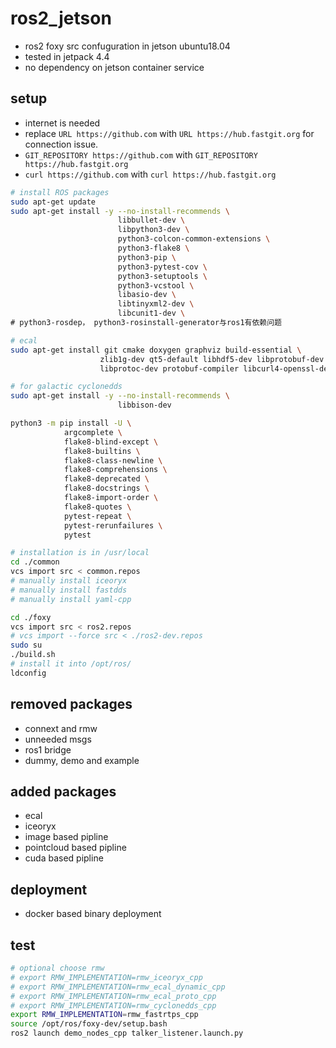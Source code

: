 # ros2_jetson

- ros2 foxy src confuguration in jetson ubuntu18.04
- tested in jetpack 4.4
- no dependency on jetson container service

## setup

- internet is needed
- replace `URL https://github.com` with `URL https://hub.fastgit.org` for connection issue.
- `GIT_REPOSITORY https://github.com` with `GIT_REPOSITORY https://hub.fastgit.org`
- `curl https://github.com` with `curl https://hub.fastgit.org`

```sh
# install ROS packages
sudo apt-get update
sudo apt-get install -y --no-install-recommends \
                        libbullet-dev \
                        libpython3-dev \
                        python3-colcon-common-extensions \
                        python3-flake8 \
                        python3-pip \
                        python3-pytest-cov \
                        python3-setuptools \
                        python3-vcstool \
                        libasio-dev \
                        libtinyxml2-dev \
                        libcunit1-dev \
# python3-rosdep， python3-rosinstall-generator与ros1有依赖问题

# ecal
sudo apt-get install git cmake doxygen graphviz build-essential \
                    zlib1g-dev qt5-default libhdf5-dev libprotobuf-dev
                    libprotoc-dev protobuf-compiler libcurl4-openssl-dev

# for galactic cyclonedds
sudo apt-get install -y --no-install-recommends \
                        libbison-dev

python3 -m pip install -U \
            argcomplete \
            flake8-blind-except \
            flake8-builtins \
            flake8-class-newline \
            flake8-comprehensions \
            flake8-deprecated \
            flake8-docstrings \
            flake8-import-order \
            flake8-quotes \
            pytest-repeat \
            pytest-rerunfailures \
            pytest
```

```sh
# installation is in /usr/local
cd ./common
vcs import src < common.repos
# manually install iceoryx
# manually install fastdds
# manually install yaml-cpp
```

```sh
cd ./foxy
vcs import src < ros2.repos
# vcs import --force src < ./ros2-dev.repos
sudo su
./build.sh
# install it into /opt/ros/
ldconfig
```

## removed packages

- connext and rmw
- unneeded msgs
- ros1 bridge
- dummy, demo and example

## added packages

- ecal
- iceoryx
- image based pipline
- pointcloud based pipline
- cuda based pipline

## deployment

- docker based binary deployment

## test

```sh
# optional choose rmw
# export RMW_IMPLEMENTATION=rmw_iceoryx_cpp
# export RMW_IMPLEMENTATION=rmw_ecal_dynamic_cpp
# export RMW_IMPLEMENTATION=rmw_ecal_proto_cpp
# export RMW_IMPLEMENTATION=rmw_cyclonedds_cpp
export RMW_IMPLEMENTATION=rmw_fastrtps_cpp
source /opt/ros/foxy-dev/setup.bash
ros2 launch demo_nodes_cpp talker_listener.launch.py
```
